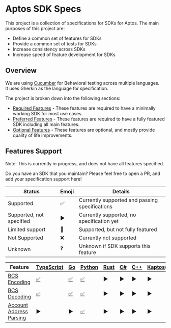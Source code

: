 # Aptos SDK Specs

This project is a collection of specifications for SDKs for Aptos. The main purposes of this project are:

* Define a common set of features for SDKs
* Provide a common set of tests for SDKs
* Increase consistency across SDKs
* Increase speed of feature development for SDKs

## Overview

We are using [Cucumber](https://cucumber.io/docs/guides/overview/) for Behavioral testing across multiple languages.  
It uses Gherkin as the language for specification.

The project is broken down into the following sections:

* [Required Features](./features/required/README.md) - These features are required to have a minimally working SDK for
  most use cases.
* [Preferred Features](./features/preferred/README.md) - These features are required to have a fully featured SDK
  including all main features.
* [Optional Features](./features/optional/README.md) - These features are optional, and mostly provide quality of life
  improvements.

## Features Support

Note: This is currently in progress, and does not have all features specified.

Do you have an SDK that you maintain?  Please feel free to open a PR, and add your specification support here!

| Status                   | Emoji | Details                                        |
|--------------------------|-------|------------------------------------------------|
| Supported                | ✅     | Currently supported and passing specifications |
| Supported, not specified | ▶️    | Currently supported, no specification yet      |
| Limited support          | 🔺    | Supported, but not fully featured              |
| Not Supported            | ❌     | Currently not supported                        |
| Unknown                  | ❓     | Unknown if SDK supports this feature           |

| Feature                                                                 | [TypeScript](https://aptos.dev/en/build/sdks/ts-sdk)                                                 | [Go](https://aptos.dev/en/build/sdks/go-sdk)                                                   | [Python](https://aptos.dev/en/build/sdks/python-sdk)                                               | [Rust](https://aptos.dev/en/build/sdks/rust-sdk) | [C#](https://aptos.dev/en/build/sdks/unity-sdk) | [C++](https://aptos.dev/en/build/sdks/cpp-sdk) | [Kaptos(Kotlin)](https://aptos.dev/en/build/sdks/kotlin-sdk) | [Alcove(Swift)](https://aptos.dev/en/build/sdks/community-sdks/swift-sdk) |
|-------------------------------------------------------------------------|------------------------------------------------------------------------------------------------------|------------------------------------------------------------------------------------------------|----------------------------------------------------------------------------------------------------|--------------------------------------------------|-------------------------------------------------|------------------------------------------------|--------------------------------------------------------------|---------------------------------------------------------------------------|
| [BCS Encoding](../features/required/bcs_serialization.feature)          | [✅](https://github.com/aptos-labs/aptos-ts-sdk/blob/main/tests/features/bcs_serialization.feature)   | [✅](https://github.com/aptos-labs/aptos-go-sdk/blob/main/features/bcs_serialization.feature)   | [✅](https://github.com/aptos-labs/aptos-python-sdk/blob/main/features/bcs_serialization.feature)   | ▶️                                               | ▶️                                              | ▶️                                             | ▶️                                                           | ❓                                                                         |
| [BCS Decoding](../features/required/bcs_deserialization.feature)        | [✅](https://github.com/aptos-labs/aptos-ts-sdk/blob/main/tests/features/bcs_deserialization.feature) | [✅](https://github.com/aptos-labs/aptos-go-sdk/blob/main/features/bcs_deserialization.feature) | [✅](https://github.com/aptos-labs/aptos-python-sdk/blob/main/features/bcs_deserialization.feature) | ▶️                                               | ▶️                                              | ▶️                                             | ▶️                                                           | ❓                                                                         |
| [Account Address Parsing](../features/required/account_address.feature) | ▶️                                                                                                   | ▶️                                                                                             | [✅](https://github.com/aptos-labs/aptos-python-sdk/blob/main/features/account_address.feature)     | ▶️                                               | ▶️                                              | ▶️                                             | ▶️                                                           | ▶️                                                                        |  ▶️ |